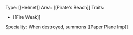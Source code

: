 Type: [[Helmet]]
Area: [[Pirate's Beach]]
Traits:
- [[Fire Weak]]

Speciality: When destroyed, summons [[Paper Plane Imp]]
